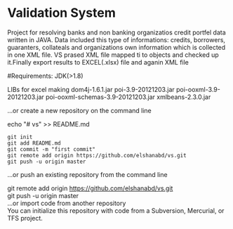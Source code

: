 # Validation System

Project for resolving banks and non banking organizatios credit portfel data written in JAVA. Data included this type of informations:  credits, borrowers, guaranters, collateals and organizations own information which is collected in one XML file.
VS prased XML file mapped ti to objects and checked up it.Finally export results to EXCEL(.xlsx) file and aganin XML file 

#Requirements:
JDK(>1.8)

LIBs for excel making 
  dom4j-1.6.1.jar
  poi-3.9-20121203.jar
  poi-ooxml-3.9-20121203.jar
  poi-ooxml-schemas-3.9-20121203.jar
  xmlbeans-2.3.0.jar
  
  
  



…or create a new repository on the command line  

echo "# vs" >> README.md  
```
git init  
git add README.md  
git commit -m "first commit"  
git remote add origin https://github.com/elshanabd/vs.git  
git push -u origin master
```

…or push an existing repository from the command line  

git remote add origin https://github.com/elshanabd/vs.git  
git push -u origin master  
…or import code from another repository  
You can initialize this repository with code from a Subversion, Mercurial, or TFS project.   
